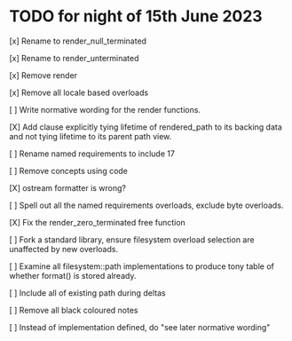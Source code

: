 # TODO for night of 15th June 2023

[x] Rename to render_null_terminated

[x] Rename to render_unterminated

[x] Remove render<enum>

[x] Remove all locale based overloads

[ ] Write normative wording for the render functions.

[X] Add clause explicitly tying lifetime of rendered_path to its backing data
and not tying lifetime to its parent path view.

[ ] Rename named requirements to include 17

[ ] Remove concepts using code

[X] ostream formatter is wrong?

[ ] Spell out all the named requirements overloads, exclude byte overloads.

[X] Fix the render_zero_terminated free function

[ ] Fork a standard library, ensure filesystem overload selection are unaffected by new overloads.

[ ] Examine all filesystem::path implementations to produce tony table of whether format() is stored already.

[ ] Include all of existing path during deltas

[ ] Remove all black coloured notes

[ ] Instead of implementation defined, do "see later normative wording"

